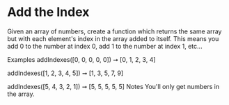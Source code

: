 # Add the Index

Given an array of numbers, create a function which returns the same array but with each element's index in the array added to itself. This means you add 0 to the number at index 0, add 1 to the number at index 1, etc...

Examples
addIndexes([0, 0, 0, 0, 0]) ➞ [0, 1, 2, 3, 4]

addIndexes([1, 2, 3, 4, 5]) ➞ [1, 3, 5, 7, 9]

addIndexes([5, 4, 3, 2, 1]) ➞ [5, 5, 5, 5, 5]
Notes
You'll only get numbers in the array.
